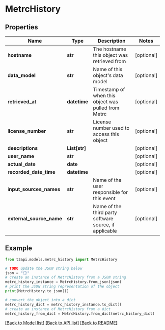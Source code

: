 # MetrcHistory


## Properties

Name | Type | Description | Notes
------------ | ------------- | ------------- | -------------
**hostname** | **str** | The hostname this object was retrieved from | [optional] 
**data_model** | **str** | Name of this object&#39;s data model | [optional] 
**retrieved_at** | **datetime** | Timestamp of when this object was pulled from Metrc | [optional] 
**license_number** | **str** | License number used to access this object | [optional] 
**descriptions** | **List[str]** |  | [optional] 
**user_name** | **str** |  | [optional] 
**actual_date** | **date** |  | [optional] 
**recorded_date_time** | **datetime** |  | [optional] 
**input_sources_names** | **str** | Name of the user responsible for this event | [optional] 
**external_source_name** | **str** | Name of the third party software source, if applicable | [optional] 

## Example

```python
from t3api.models.metrc_history import MetrcHistory

# TODO update the JSON string below
json = "{}"
# create an instance of MetrcHistory from a JSON string
metrc_history_instance = MetrcHistory.from_json(json)
# print the JSON string representation of the object
print(MetrcHistory.to_json())

# convert the object into a dict
metrc_history_dict = metrc_history_instance.to_dict()
# create an instance of MetrcHistory from a dict
metrc_history_from_dict = MetrcHistory.from_dict(metrc_history_dict)
```
[[Back to Model list]](../README.md#documentation-for-models) [[Back to API list]](../README.md#documentation-for-api-endpoints) [[Back to README]](../README.md)


